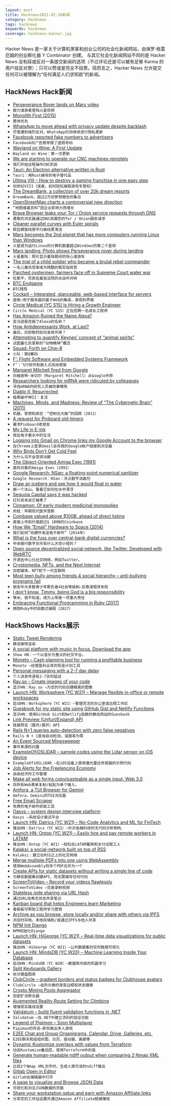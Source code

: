 ```yaml
---
layout: post
title: Hacknews2021-02-20新闻
category: Hacknews
tags: hacknews
keywords: hacknews
coverage: hacknews-banner.jpg
---
```


Hacker News 是一家关于计算机黑客和创业公司的社会化新闻网站，由保罗·格雷厄姆的创业孵化器 Y Combinator 创建。
与其它社会化新闻网站不同的是 Hacker News 没有踩或反对一条提交新闻的选项（不过评论还是可以被有足够 Karma 的用户投反对票）；只可以赞或是完全不投票。简而言之，Hacker News 允许提交任何可以被理解为“任何满足人们求知欲”的新闻。

## HackNews Hack新闻


- [Perseverance Rover lands on Mars video](https://www.youtube.com/watch?v=gm0b_ijaYMQ)
- `毅力漫游者登陆火星视频`
- [Monolith First (2015)](https://martinfowler.com/bliki/MonolithFirst.html)
- `整体优先`
- [WhatsApp to move ahead with privacy update despite backlash](https://www.reuters.com/article/facebook-whatsapp-privacy-idUSL4N2KP0XY)
- `尽管遭到强烈反对，WhatsApp仍将继续进行隐私更新`
- [Facebook reported fake numbers to advertisers](https://news.yahoo.com/unsealed-court-document-claims-facebook-203236002.html)
- `Facebook向广告商举报了虚假号码`
- [Wayland on Wine: A First Update](https://www.collabora.com/news-and-blog/news-and-events/wayland-on-wine-an-exciting-first-update.html)
- `Wayland on Wine：第一次更新`
- [We are starting to operate our CNC machines remotely](https://1d.works/how-we-started-operating-our-cnc-machines-remotely/)
- `我们开始远程操作CNC机床`
- [Tauri: An Electron alternative written in Rust](https://tauri.studio/)
- `Tauri：用Rust编写的电子替代品`
- [Ultima VIII – How to destroy a gaming franchise in one easy step](https://www.filfre.net/2021/02/ultima-viii-or-how-to-destroy-a-gaming-franchise-in-one-easy-step/)
- `创世纪VIII（或者，如何轻松摧毁游戏专营权）`
- [The DreamBank, a collection of over 20k dream reports](http://www.dreambank.net/)
- `DreamBank，超过2万份梦想报告的集合`
- [OpenStreetMap charts a controversial new direction](https://www.bloomberg.com/news/articles/2021-02-19/openstreetmap-charts-a-controversial-new-direction)
- `“地图维基百科”因企业影响力而增长`
- [Brave Browser leaks your Tor / Onion service requests through DNS](https://ramble.pw/f/privacy/2387/brave-browser-leaks-your-tor-onion-service-requests-through)
- `勇敢的浏览器通过DNS泄漏您的Tor / Onion服务请求`
- [Cleaner parallel curves with Euler spirals](https://raphlinus.github.io/curves/2021/02/19/parallel-curves.html)
- `欧拉螺旋线使平行曲线更清洁`
- [Mars becomes the 2nd planet that has more computers running Linux than Windows](https://twitter.com/mikko/status/1362763793042972673)
- `火星成为运行Linux的计算机数量超过Windows的第二个星球`
- [Mars landing: Photo shows Perseverance rover during landing](https://www.bbc.co.uk/news/science-environment-56133281)
- `火星着陆：照片显示着陆期间的恒心漫游车`
- [The trial of a child soldier who became a brutal rebel commander](https://narratively.com/the-extraordinary-trial-of-the-child-soldier-who-became-a-brutal-rebel-commander/)
- `一名儿童兵受审成为残酷的叛军指挥官`
- [Parched oystermen, farmers face off in Supreme Court water war](https://news.bloomberglaw.com/environment-and-energy/parched-oystermen-farmers-face-off-in-supreme-court-water-war)
- `牡蛎干，农民在最高法院的水战中对峙`
- [BTC Endgame](https://github.com/mikekelly/btc-endgame)
- `BTC残局`
- [Cockpit – Integrated, glanceable, web-based interface for servers](https://cockpit-project.org/)
- `座舱–用于服务器的基于Web的集成，直观的界面`
- [Circle Medical (YC S15) Is Hiring a Growth Engineer](https://jobs.lever.co/circlemedical/78723d6b-49fc-4bb5-911d-61d1ca20b6ea)
- `Circle Medical（YC S15）正在招聘一名成长工程师`
- [Has Amazon Ruined the Name Alexa?](https://www.statista.com/chart/13907/babies-named-alexa/)
- `亚马逊是否毁了Alexa的名称？`
- [How Antidepressants Work, at Last?](https://blogs.sciencemag.org/pipeline/archives/2021/02/19/how-antidepressants-work-at-last)
- `最后，抗抑郁药如何发挥作用？`
- [Attempting to quantify Keynes’ concept of “animal spirits”](https://www.elgaronline.com/view/journals/roke/9-1/roke.2021.01.01.xml)
- `试图量化凯恩斯的“动物精神”概念`
- [Squad: Forth on Chip-8](https://internet-janitor.itch.io/squad)
- `小队：第8筹码`
- [F’: Flight Software and Embedded Systems Framework](https://nasa.github.io/fprime/)
- `F’：飞行软件和嵌入式系统框架`
- [Margaret Mitchell fired from Google](https://www.axios.com/google-fires-another-ai-ethics-leader-6ef7dcd5-4583-4396-b5b3-129547ff3091.html)
- `玛格丽特·米切尔（Margaret Mitchell）从Google开除`
- [Researchers looking for mRNA were ridiculed by colleagues](https://www.macleans.ca/society/science/scientists-mrna-covid-vaccines/)
- `寻找mRNA的研究人员被同事嘲笑`
- [Diablo II: Resurrected](https://diablo2.blizzard.com/)
- `暗黑破坏神II：复活`
- [Machines, Minds, and Madness: Review of “The Cybernetic Brain” (2011)](https://www.americanscientist.org/article/machines-minds-and-madness)
- `机器，思想和疯狂：“控制论大脑”的回顾（2011）`
- [A request for Pinboard old-timers](https://www.prettyfwd.com/t/XiK8ArVIT6uVItPGeH3lzA/)
- `要求Pinboard老朋友`
- [My Life in E-Ink](https://rgoswami.me/posts/my-life-in-eink/)
- `我在电子墨水中的生活`
- [Logging into Gmail on Chrome links my Google Account to the browser](item?id=26200298)
- `在Chrome上登录Gmail会将我的Google帐户链接到浏览器`
- [Why Birds Don’t Get Cold Feet](https://medium.com/i-wanna-know/why-birds-dont-get-cold-feet-515487d50ed5)
- `为什么鸟不会变得冷脚`
- [The Object-Oriented Amiga Exec (1991)](http://web.archive.org/web/20050528204702/http://www.cunningham-lee.com/misc/amiga_exec.html)
- `面向对象的Amiga Exec（1991）`
- [Google Research: NSan: a floating-point numerical sanitizer](https://dl.acm.org/doi/abs/10.1145/3446804.3446848)
- `Google Research：NSan：浮点数字消毒剂`
- [Draw an iceberg and see how it would float in water](https://joshdata.me/iceberger.html)
- `画一个冰山，看看它如何在水中漂浮`
- [Sequoia Capital says it was hacked](https://www.axios.com/sequoia-capital-says-it-was-hacked-590dcdd6-fe49-46c6-8422-60a944272302.html)
- `红杉资本说它被黑了`
- [Cinnamon: Of early modern medicinal monopolies](https://daily.jstor.org/plant-of-the-month-cinnamon/)
- `肉桂：早期现代医学垄断`
- [Coinbase valued above $100B, ahead of direct listing](https://www.axios.com/coinbase-valued-100-billion-direct-listing-9b43e316-7ff7-4f6a-a1db-4dc2481a93ee.html)
- `直接上市前价值超过$ 100B的Coinbase`
- [How We ”Email” Hardware to Space (2014)](https://medium.com/backchannel/how-we-email-hardware-to-space-7d46eed00c98)
- `我们如何“向硬件发送电子邮件”（2014年）`
- [What is the fuss over central-bank digital currencies?](https://www.economist.com/the-economist-explains/2021/02/16/what-is-the-fuss-over-central-bank-digital-currencies)
- `中央银行数字货币有什么大惊小怪的？`
- [Open source decentralized social network, like Twitter. Developed with WebRTC](https://foxql.com)
- `开源去中心化社交网络，例如Twitter。`
- [Cryptomedia, NFTs, and the Next Internet](https://thehundreds.com/blogs/monologue/cryptomedia)
- `加密媒体，NFT和下一代互联网`
- [Most teen bully among friends 4 social hierarchy – anti-bullying programs fail](https://www.ucdavis.edu/news/most-teen-bullying-occurs-among-peers-climbing-social-ladder)
- `朋友中大多数青少年欺负者4社会等级制–反欺凌程序失败`
- [I don't know, Timmy, being God is a big responsibility](https://qntm.org/responsibility)
- `蒂米，我不知道，成为上帝是一项重大责任`
- [Embracing Functional Programming in Ruby (2017)](https://kellysutton.com/2017/09/13/embracing-functional-programming-in-ruby.html)
- `拥抱Ruby中的函数式编程（2017）`


## HackShows Hacks展示

- [ Static Tweet Rendering](https://github.com/transitive-bullshit/react-static-tweets)
- `静态推特渲染`
- [ A social platform with music in focus. Download the app](https://syncc.app/)
- `Show HN：一个以音乐为重点的社交平台。`
- [ Moneto – Cash planning tool for running a profitable business](https://monetohq.com/producthunt)
- `Moneto –经营盈利业务的现金计划工具`
- [ Personal messaging with a 2-7 day delay](https://tardamail.com/)
- `个人消息传递有2-7天的延迟`
- [ Ray.so – Create images of your code](https://ray.so)
- `显示HN：Ray.so –为您的代码创建精美的图像`
- [Launch HN: Worksphere (YC W21) – Manage flexible in-office or remote workspaces](item?id=26167923)
- `启动HN：Worksphere（YC W21）–管理灵活的办公室或远程工作区`
- [ Guesbook for my static site using GitHub Gist and Netlify Functions](https://sunnygolovine.com/guestbook)
- `显示HN：使用GitHub Gist和Netlify函数的静态网站的Guesbook`
- [ Link Preview (Unfurl/Expand) API](https://www.dashkite.com/products/link-preview)
- `链接预览（展开/展开）API`
- [ Rails N+1 queries auto-detection with zero false negatives](https://github.com/charkost/prosopite)
- `Rails N + 1查询自动检测，误报率为零`
- [ An Event Sourced Minesweeper](https://dfarr.github.io/minesweeper)
- `事件来源的扫雷`
- [ ExampleOfiOSLiDAR – sample codes using the Lidar sensor on iOS device](https://github.com/TokyoYoshida/ExampleOfiOSLiDAR)
- `ExampleOfiOSLiDAR –在iOS设备上使用激光雷达传感器的示例代码`
- [ Job Alerts for the Freelancing Economy](https://www.ginevar.com)
- `自由经济的工作警报`
- [ Make all web forms copy/pasteable as a single input. Web 3.0](https://github.com/treenotation/copypaster)
- `将所有Web表单复制/粘贴为单个输入。 `
- [ Amfora, a TUI Browser for Gemini](https://github.com/makeworld-the-better-one/amfora)
- `Amfora，Gemini的TUI浏览器`
- [ Free Email Scraper](https://freemailscraper.herokuapp.com/)
- `免费的电子邮件抓取工具`
- [ Oasys – system design interview platform](https://getoasys.io/)
- `Oasys –系统设计面试平台`
- [Launch HN: Datrics (YC W21) – No-Code Analytics and ML for FinTech](item?id=26177284)
- `推出HN：Datrics（YC W21）–针对金融科技的无代码分析和ML`
- [Launch HN: Ontop (YC W21) – Easily hire and pay remote workers in LATAM](item?id=26179281)
- `推出HN：Ontop（YC W21）–轻松在LATAM雇用和支付远程工人`
- [ Kalaksi: a social-network built on top of RSS](https://www.kalaksi.com)
- `Kalaksi：建立在RSS之上的社交网络`
- [ Merge multiple PDFs into one using WebAssembly](http://localpdf.tech/)
- `使用WebAssembly将多个PDF合并为一个`
- [ Create APIs for static datasets without writing a single line of code](https://github.com/roapi/roapi#roapi)
- `为静态数据集创建API，而无需编写任何代码`
- [ ScreenToVideo – Record your videos flawlessly](https://screentovideo.com/)
- `ScreenToVideo –完美录制视频`
- [ Stateless note sharing via URL Hash](https://n0tes.github.io)
- `通过URL哈希无状态共享笔记`
- [ Kanban board that helps Engineers learn Marketing](https://phireworks.co/pro/?pro)
- `看板板可帮助工程师学习营销`
- [ Archive as you browse, store locally and/or share with others via IPFS](https://archiveweb.page)
- `浏览时存档，本地存储和/或通过IPFS与他人共享`
- [ NPM Init Django](https://www.npmjs.com/package/create-django)
- `NPM初始化Django`
- [Launch HN: HiGeorge (YC W21) – Real-time data visualizations for public datasets](item?id=26194440)
- `推出HN：HiGeorge（YC W21）–公共数据集的实时数据可视化`
- [Launch HN: MindsDB (YC W20) – Machine Learning Inside Your Database](item?id=26195057)
- `启动HN：MindsDB（YC W20）–数据库内部的机器学习`
- [ Split Keyboards Gallery](https://aposymbiont.github.io/split-keyboards/)
- `拆分键盘图库`
- [ ClubCircle – gradient borders and status badges for Clubhouse avatars](https://clubcircle.app)
- `ClubCircle –会所头像的渐变边框和状态徽章`
- [ Crypto Mining Pools Aggregator](https://github.com/ilmoi/mining-pools-aggregator)
- `加密矿池聚合器`
- [ Augmented Reality Route Setting for Climbing](https://www.youtube.com/watch?v=_z9797LFm4c)
- `增强现实路线设置`
- [ Validatum – build fluent validation functions in .NET](https://github.com/bsheldrick/validatum)
- `Validatum –在.NET中建立流利的验证功能`
- [ Legend of Pipimon – Soon Multiplayer](https://play.google.com/store/apps/details?id=com.playdog.legendofpipimon)
- `Pipimon的传说–即将推出多人游戏`
- [ E2EE Chat and Group Organigrams, Calendar, Drive, Galleries, etc.](https://www.groupsapp.online)
- `E2EE聊天和组组织图，日历，驱动器，画廊等`
- [ Dynamic Kustomize overlays with values from Terraform](https://registry.terraform.io/providers/kbst/kustomization/latest/docs/data-sources/overlay)
- `动态Kustomize叠加层，使用Terraform中的值`
- [ Generate human-readable ndiff output when comparing 2 Nmap XML files](https://github.com/rackerlabs/pyndiff)
- `比较2个Nmap XML文件时，生成人类可读的ndiff输出`
- [ Gitlab Open in Editor](https://chrome.google.com/webstore/detail/gitlab-open-in-editor/gimnckknlihboacimdhckfidphnaihon?hl=en)
- `Gitlab在编辑器中打开`
- [ A page to visualize and Browse JSON Data](https://prismflux.de/json-explorer)
- `可视化和浏览JSON数据的页面`
- [ Share your workstation setup and earn with Amazon Affiliate links](https://workstations.shop)
- `分享您的工作站设置并通过Amazon Affiliate链接赚钱`


